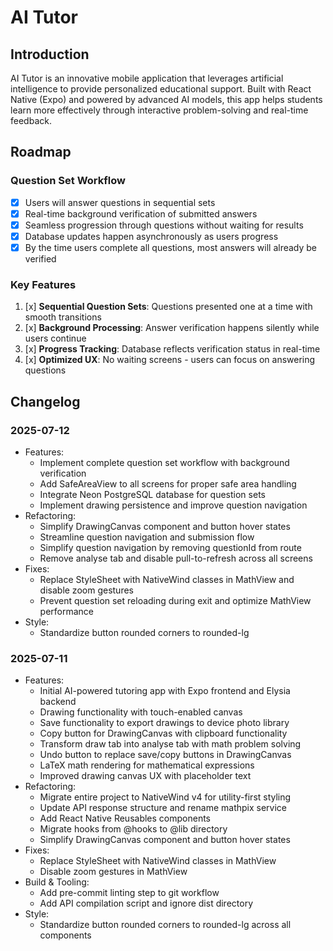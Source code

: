 # AI Tutor

## Introduction

AI Tutor is an innovative mobile application that leverages artificial intelligence to provide personalized educational support. Built with React Native (Expo) and powered by advanced AI models, this app helps students learn more effectively through interactive problem-solving and real-time feedback.

## Roadmap

### Question Set Workflow

- [x] Users will answer questions in sequential sets
- [x] Real-time background verification of submitted answers
- [x] Seamless progression through questions without waiting for results
- [x] Database updates happen asynchronously as users progress
- [x] By the time users complete all questions, most answers will already be verified

### Key Features

1. [x] **Sequential Question Sets**: Questions presented one at a time with smooth transitions
2. [x] **Background Processing**: Answer verification happens silently while users continue
3. [x] **Progress Tracking**: Database reflects verification status in real-time
4. [x] **Optimized UX**: No waiting screens - users can focus on answering questions

## Changelog

### 2025-07-12

- Features:
  - Implement complete question set workflow with background verification
  - Add SafeAreaView to all screens for proper safe area handling
  - Integrate Neon PostgreSQL database for question sets
  - Implement drawing persistence and improve question navigation
- Refactoring:
  - Simplify DrawingCanvas component and button hover states
  - Streamline question navigation and submission flow
  - Simplify question navigation by removing questionId from route
  - Remove analyse tab and disable pull-to-refresh across all screens
- Fixes:
  - Replace StyleSheet with NativeWind classes in MathView and disable zoom gestures
  - Prevent question set reloading during exit and optimize MathView performance
- Style:
  - Standardize button rounded corners to rounded-lg

### 2025-07-11

- Features:
  - Initial AI-powered tutoring app with Expo frontend and Elysia backend
  - Drawing functionality with touch-enabled canvas
  - Save functionality to export drawings to device photo library
  - Copy button for DrawingCanvas with clipboard functionality
  - Transform draw tab into analyse tab with math problem solving
  - Undo button to replace save/copy buttons in DrawingCanvas
  - LaTeX math rendering for mathematical expressions
  - Improved drawing canvas UX with placeholder text
- Refactoring:
  - Migrate entire project to NativeWind v4 for utility-first styling
  - Update API response structure and rename mathpix service
  - Add React Native Reusables components
  - Migrate hooks from @hooks to @lib directory
  - Simplify DrawingCanvas component and button hover states
- Fixes:
  - Replace StyleSheet with NativeWind classes in MathView
  - Disable zoom gestures in MathView
- Build & Tooling:
  - Add pre-commit linting step to git workflow
  - Add API compilation script and ignore dist directory
- Style:
  - Standardize button rounded corners to rounded-lg across all components
